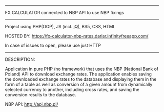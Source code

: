 ************************************************************************

FX CALCULATOR connected to NBP API to use NBP fixings

************************************************************************
Project using PHP(OOP), JS (incl. jQ), BS5, CSS, HTML

HOSTED BY:
https://fx-calculator-nbp-rates.darlar.infinityfreeapp.com/

In case of issues to open, please use just HTTP

************************************************************************

DESCRIPTION:

Application in pure PHP (no framework) that uses the NBP (National Bank of Poland) API to download exchange rates. The application enables saving the downloaded exchange rates to the database and displaying them in the form of a table as well as conversion of a given amount from dynamically selected currency to another, including cross rates, and saving the conversion results to the database.

NBP API: http://api.nbp.pl/

